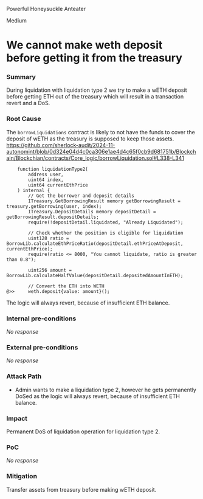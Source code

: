 Powerful Honeysuckle Anteater

Medium

# We cannot make weth deposit before getting it from the treasury

### Summary
During liquidation with liquidation type  2 we try to make a wETH deposit before getting ETH out of the treasury which will result in a transaction revert and a DoS.

### Root Cause
The `borrowLiquidations` contract is likely to not have the funds to cover the deposit of wETH as the treasury is supposed to keep those assets. https://github.com/sherlock-audit/2024-11-autonomint/blob/0d324e04d4c0ca306e1ae4d4c65f0cb9d681751b/Blockchain/Blockchian/contracts/Core_logic/borrowLiquidation.sol#L338-L341
```solidity
    function liquidationType2(
        address user,
        uint64 index,
        uint64 currentEthPrice
    ) internal {
        // Get the borrower and deposit details
        ITreasury.GetBorrowingResult memory getBorrowingResult = treasury.getBorrowing(user, index);
        ITreasury.DepositDetails memory depositDetail = getBorrowingResult.depositDetails;
        require(!depositDetail.liquidated, "Already Liquidated");

        // Check whether the position is eligible for liquidation
        uint128 ratio = BorrowLib.calculateEthPriceRatio(depositDetail.ethPriceAtDeposit, currentEthPrice);
        require(ratio <= 8000, "You cannot liquidate, ratio is greater than 0.8");

        uint256 amount = BorrowLib.calculateHalfValue(depositDetail.depositedAmountInETH);

        // Convert the ETH into WETH
@>>     weth.deposit{value: amount}();
```
The logic will always revert, because of insufficient ETH balance.


### Internal pre-conditions

_No response_

### External pre-conditions

_No response_

### Attack Path
- Admin wants to make a liquidation type 2, however he gets permanently DoSed as the logic will always revert, because of insufficient ETH balance.

### Impact
Permanent DoS of liquidation operation for liquidation type 2.

### PoC

_No response_

### Mitigation
Transfer assets from treasury before making wETH deposit.